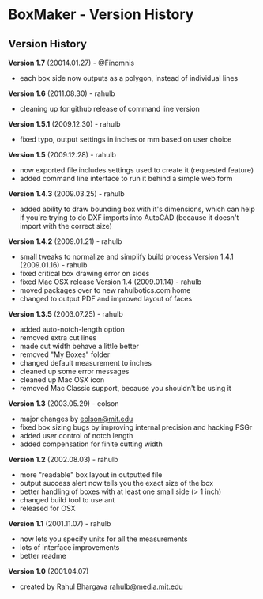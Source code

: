 BoxMaker - Version History==========================Version History---------------**Version 1.7** (20014.01.27) - @Finomnis- each box side now outputs as a polygon, instead of individual lines**Version 1.6** (2011.08.30) - rahulb- cleaning up for github release of command line version**Version 1.5.1** (2009.12.30) - rahulb- fixed typo, output settings in inches or mm based on user choice**Version 1.5** (2009.12.28) - rahulb- now exported file includes settings used to create it (requested feature)- added command line interface to run it behind a simple web form**Version 1.4.3** (2009.03.25) - rahulb- added ability to draw bounding box with it's dimensions, which can help if you're trying to do DXF imports into AutoCAD (because it doesn't import with the correct size)**Version 1.4.2** (2009.01.21) - rahulb- small tweaks to normalize and simplify build processVersion 1.4.1 (2009.01.16) - rahulb- fixed critical box drawing error on sides- fixed Mac OSX releaseVersion 1.4 (2009.01.14) - rahulb- moved packages over to new rahulbotics.com home- changed to output PDF and improved layout of faces**Version 1.3.5** (2003.07.25) - rahulb- added auto-notch-length option- removed extra cut lines- made cut width behave a little better- removed "My Boxes" folder- changed default measurement to inches- cleaned up some error messages- cleaned up Mac OSX icon- removed Mac Classic support, because you shouldn't be using it**Version 1.3** (2003.05.29) - eolson- major changes by eolson@mit.edu- fixed box sizing bugs by improving internal precision and hacking PSGr- added user control of notch length- added compensation for finite cutting width**Version 1.2** (2002.08.03) - rahulb- more "readable" box layout in outputted file- output success alert now tells you the exact size of the box- better handling of boxes with at least one small side (> 1 inch)- changed build tool to use ant- released for OSX**Version 1.1** (2001.11.07) - rahulb- now lets you specify units for all the measurements- lots of interface improvements - better readme**Version 1.0** (2001.04.07)- created by Rahul Bhargava rahulb@media.mit.edu